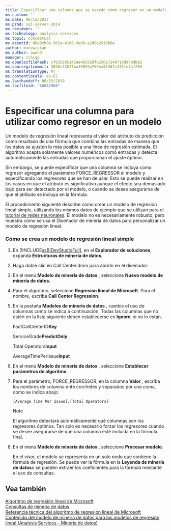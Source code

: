 ```yaml
---
title: Especificar una columna que se usarán como regresor en un modelo | Microsoft Docs
ms.custom: ''
ms.date: 06/13/2017
ms.prod: sql-server-2014
ms.reviewer: ''
ms.technology: analysis-services
ms.topic: conceptual
ms.assetid: d8e0cb8e-302a-4166-9ed0-e2d9e2919b0a
author: minewiskan
ms.author: owend
manager: craigg
ms.openlocfilehash: cf035895142ae48cb59f6256e7249710d9709b92
ms.sourcegitcommit: 3026c22b7fba19059a769ea5f367c4f51efaf286
ms.translationtype: MT
ms.contentlocale: es-ES
ms.lasthandoff: 06/15/2019
ms.locfileid: "66082908"
---
```

# <a name="specify-a-column-to-use-as-regressor-in-a-model"></a>Especificar una columna para utilizar como regresor en un modelo
  Un modelo de regresión lineal representa el valor del atributo de predicción como resultado de una fórmula que combina las entradas de manera que los datos se ajusten lo más posible a una línea de regresión estimada. El algoritmo acepta solamente valores numéricos como entradas y detecta automáticamente las entradas que proporcionan el ajuste óptimo.  
  
 Sin embargo, se puede especificar que una columna se incluya como regresor agregando el parámetro FORCE_REGRESSOR al modelo y especificando los regresores que se han de usar. Esto se puede realizar en los casos en que el atributo es significativo aunque el efecto sea demasiado bajo para ser detectado por el modelo, o cuando se desee asegurarse de que el atributo se incluya en la fórmula.  
  
 El procedimiento siguiente describe cómo crear un modelo de regresión lineal simple, utilizando los mismos datos de ejemplo que se utilizan para el [tutorial de redes neuronales](../../tutorials/lesson-5-build-models-intermediate-data-mining-tutorial.md). El modelo no es necesariamente robusto, pero muestra cómo se usa el Diseñador de minería de datos para personalizar un modelo de regresión lineal.  
  
### <a name="how-to-create-a-simple-linear-regression-model"></a>Cómo se crea un modelo de regresión lineal simple  
  
1.  En [!INCLUDE[ssBIDevStudioFull](../../includes/ssbidevstudiofull-md.md)], en el **Explorador de soluciones**, expanda **Estructuras de minería de datos**.  
  
2.  Haga doble clic en Call Center.dmm para abrirlo en el diseñador.  
  
3.  En el menú **Modelo de minería de datos** , seleccione **Nuevo modelo de minería de datos**.  
  
4.  Para el algoritmo, seleccione **Regresión lineal de Microsoft**. Para el nombre, escriba **Call Center Regression**.  
  
5.  En la pestaña **Modelos de minería de datos** , cambie el uso de columnas como se indica a continuación. Todas las columnas que no estén en la lista siguiente deben establecerse en **Ignore**, si no lo están.  
  
     FactCallCenterID**Key**  
  
     ServiceGrade**PredictOnly**  
  
     Total Operators**Input**  
  
     AverageTimePerIssue**Input**  
  
6.  En el menú **Modelo de minería de datos** , seleccione **Establecer parámetros de algoritmo**.  
  
7.  Para el parámetro, FORCE_REGRESSOR, en la columna **Valor** , escriba los nombres de columna ente corchetes y separados por una coma, como se indica abajo:  
  
    ```  
    [Average Time Per Issue],[Total Operators]  
    ```  
  
    > [!NOTE]  
    >  El algoritmo detectará automáticamente qué columnas son los regresores óptimos. Tan solo es necesario forzar los regresores cuando se desee asegurarse de que una columna esté incluida en la fórmula final.  
  
8.  En el menú **Modelo de minería de datos** , seleccione **Procesar modelo**.  
  
     En el visor, el modelo se representa en un solo nodo que contiene la fórmula de regresión. Se puede ver la fórmula en la **Leyenda de minería de datos**o se pueden extraer los coeficientes para la fórmula mediante el uso de consultas.  
  
## <a name="see-also"></a>Vea también  
 [Algoritmo de regresión lineal de Microsoft](microsoft-linear-regression-algorithm.md)   
 [Consultas de minería de datos](data-mining-queries.md)   
 [Referencia técnica del algoritmo de regresión lineal de Microsoft](microsoft-linear-regression-algorithm-technical-reference.md)   
 [Contenido del modelo de minería de datos para los modelos de regresión lineal &#40;Analysis Services - Minería de datos&#41;](mining-model-content-for-linear-regression-models-analysis-services-data-mining.md)  
  
  
